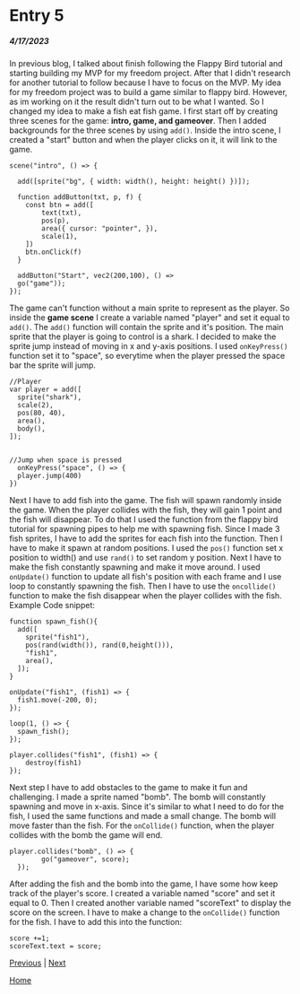 # Entry 5
##### 4/17/2023

In previous blog, I talked about finish following the Flappy Bird tutorial and starting building my MVP for my freedom project. After that I didn't research for another tutorial to follow because I have to focus on the MVP. My idea for my freedom project was to build a game similar to flappy bird. However, as im working on it the result didn't turn out to be what I wanted. So I changed my idea to make a fish eat fish game. I first start off by creating three scenes for the game: **intro, game, and gameover**. Then I added backgrounds for the three scenes by using `add()`. Inside the intro scene, I created a "start" button and when the player clicks on it, it will link to the game.
```JS
scene("intro", () => {

  add([sprite("bg", { width: width(), height: height() })]);
  
  function addButton(txt, p, f) {
  	const btn = add([
  		text(txt),
  		pos(p),
  		area({ cursor: "pointer", }),
  		scale(1),
  	])
  	btn.onClick(f)
  }
  
  addButton("Start", vec2(200,100), () => 
  go("game"));
});
```
The game can't function without a main sprite to represent as the player. So inside the **game scene** I create a variable named "player" and set it equal to `add()`. The `add()` function will contain the sprite and it's position. The main sprite that the player is going to control is a shark. I decided to make the sprite jump instead of moving in x and y-axis positions. I used `onKeyPress()` function set it to "space", so everytime when the player pressed the space bar the sprite will jump.
```JS
//Player
var player = add([
  sprite("shark"),
  scale(2),
  pos(80, 40),
  area(),
  body(),
]);

  
//Jump when space is pressed
  onKeyPress("space", () => {
  player.jump(400)
})
```
Next I have to add fish into the game. The fish will spawn randomly inside the game. When the player collides with the fish, they will gain 1 point and the fish will disappear. To do that I used the function from the flappy bird tutorial for spawning pipes to help me with spawning fish. Since I made 3 fish sprites, I have to add the sprites for each fish into the function. Then I have to make it spawn at random positions. I used the `pos()` function set x position to width() and use `rand()` to set random y position. Next I have to make the fish constantly spawning and make it move around. I used `onUpdate()` function to update all fish's position with each frame and I use loop to constantly spawning the fish. Then I have to use the `oncollide()` function to make the fish disappear when the player collides with the fish.
Example Code snippet:
```JS
function spawn_fish(){
  add([
    sprite("fish1"),
    pos(rand(width()), rand(0,height())),
    "fish1",
    area(),
  ]);
}

onUpdate("fish1", (fish1) => {
  fish1.move(-200, 0);
});

loop(1, () => {
  spawn_fish();
});

player.collides("fish1", (fish1) => {
    destroy(fish1)
});
```
Next step I have to add obstacles to the game to make it fun and challenging. I made a sprite named "bomb". The bomb will constantly spawning and move in x-axis. Since it's similar to what I need to do for the fish, I used the same functions and made a small change.
The bomb will move faster than the fish. For the `onCollide()` function, when the player collides with the bomb the game will end. 
```JS
player.collides("bomb", () => { 
        go("gameover", score);
  });
```
After adding the fish and the bomb into the game, I have some how keep track of the player's score. I created a variable named "score" and set it equal to 0. Then I created another variable named "scoreText" to display the score on the screen. I have to make a change to the `onCollide()` function for the fish. I have to add this into the function:
```JS
score +=1;
scoreText.text = score;
```












[Previous](entry04.md) | [Next](entry06.md)

[Home](../README.md)
